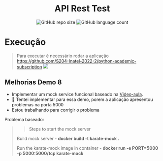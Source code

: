 
<h1 align="center">API Rest Test</h1>

<div align="center">

![GitHub repo size](https://img.shields.io/github/repo-size/mateusfcarvalho/API_test)
![GitHub language count](https://img.shields.io/github/languages/count/mateusfcarvalho/API_test)

</div>

# Execução
> Para executar é necessário rodar a aplicação https://github.com/S204-Inatel-2022-2/python-academic-subscription 
![](header.png)
## Melhorias Demo 8

* Implementar um mock service funcional baseado na [Video-aula](https://www.youtube.com/watch?v=05ze15glNpI "The best search engine for privacy").
* 🧐 Tentei implementar para essa demo, porem a aplicação apresentou problemas na porta 5000
* Estou trabalhando para corrigir o problema

Problema baseado: 
>>Steps to start the mock server
>
> Build mock server - __docker build -t karate-mock .__
> 
> Run the karate-mock image in container - __docker run -e PORT=5000 -p 5000:5000/tcp karate-mock__
